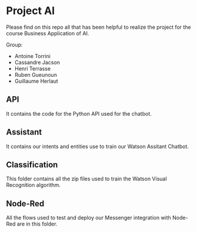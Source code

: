 # Project AI

Please find on this repo all that has been helpful to realize the project for the course Business Application of AI.

Group:
- Antoine Torrini
- Cassandre Jacson
- Henri Terrasse
- Ruben Gueunoun
- Guillaume Herlaut

## API

It contains the code for the Python API used for the chatbot.

## Assistant

It contains our intents and entities use to train our Watson Assitant Chatbot.

## Classification

This folder contains all the zip files used to train the Watson Visual Recognition algorithm.

## Node-Red

All the flows used to test and deploy our Messenger integration with Node-Red are in this folder.